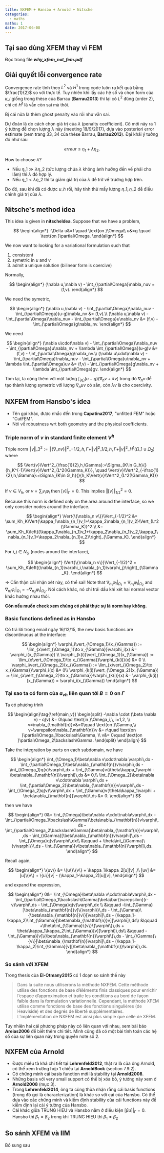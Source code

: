```yaml
---
title: NXFEM + Hansbo + Arnold + Nitsche
categories:
  - maths
maths: 1
date: 2017-06-08
---
```


## Tại sao dùng XFEM thay vì FEM

Đọc trong file ***why_xfem_not_fem.pdf***

## Giải quyết lỗi convergence rate

Convergence rate tính theo $L^2$ và $H^1$ trong code luôn ra kết quả bằng $\frac{1}{2}$ so với thực tế. Tuy nhiên khi lấy các hệ số và chọn form của $\kappa\_i$ giống trong thèse của Barrau (**Barrau2013**) thì lại có $L^2$ đúng (order 2), chỉ có $H^1$ là vẫn còn sai mà thôi.

Bị cái nữa là thêm ghost penalty vào rồi như vẫn sai.

Dự đoán là do cách chọn giá trị của $\lambda$ (penalty coefficient). Cô mới nảy ra 1 ý tưởng để chọn lượng $\lambda$ này (meeting 18/9/2017), dựa vào posteriori error estimate (xem trang 33, 34 của thèse Barrau, **Barrau2013**). Đại khái ý tưởng đó như sau

$$
erreur \le \eta_1 + \lambda\eta_2.
$$

How to choose $\lambda$?

- Nếu $\eta\_1 \gg \lambda\eta\_2$ (tức lượng chứa $\lambda$ không ảnh hưởng đến vế phải cho lắm) thì $\lambda$ đó hợp lý.
- Nếu $\eta\_1 < \lambda\eta\_2$ thì ta giảm giá trị của $\lambda$ để trở về trường hợp trên.

Do đó, sau khi đã có được $u\_h$ rồi, hãy tính thử mấy lượng $\eta\_1, \eta\_2$ để điều chỉnh giá trị của $\lambda$.

## Nitsche's method idea

This idea is given in **nitscheIdea**. Suppose that we have a problem,

$$
\begin{align*}
    -\Delta u&=f \quad \text{on }\Omega\\
    u&=g \quad \text{on }\partial\Omega.
\end{align*}
$$

We now want to looking for a variational formulation such that

1. consistent
2. symetric in $u$ and $v$
3. admit a unique solution (bilinear form is coercive)

Normally,

$$
\begin{align*}
    (\nabla u,\nabla v) - \int_{\partial\Omega}\nabla_nuv = (f,v).
\end{align*}
$$

We need the symetric,

$$
\begin{align*}
    (\nabla u,\nabla v) - \int_{\partial\Omega}\nabla_nuv - \int_{\partial\Omega}(u-g)\nabla_nv &= (f,v).\\
    (\nabla u,\nabla v) - \int_{\partial\Omega}\nabla_nuv - \int_{\partial\Omega}u\nabla_nv &= (f,v) - \int_{\partial\Omega}g\nabla_nv.
\end{align*}
$$

We need

$$
\begin{align*}
    (\nabla u\cdot\nabla v) - \int_{\partial\Omega}\nabla_nuv - \int_{\partial\Omega}u\nabla_nv + \lambda \int_{\partial\Omega}(u-g)v &= (f,v) - \int_{\partial\Omega}g\nabla_nv.\\
    (\nabla u\cdot\nabla v) - \int_{\partial\Omega}\nabla_nuv - \int_{\partial\Omega}u\nabla_nv + \lambda \int_{\partial\Omega}uv &= (f,v) - \int_{\partial\Omega}g\nabla_nv + \lambda \int_{\partial\Omega}gv.
\end{align*}
$$

Tóm lại, ta cộng thêm với một lượng $\int_{\partial\Omega}(u-g)(\nabla_nv+\lambda v)$ trong đó $\nabla_n v$ để tạo thành lượng symetric với lượng $\nabla_n uv$ có sẵn, còn $\lambda v$ là cho coercivity.

## NXFEM from Hansbo's idea

- Tên gọi khác, được nhắc đến trong **Capatina2017**, "unfitted FEM" hoặc "CutFEM".
- Nói về robustness wrt both geometry and the physical coefficients.

### Triple norm of $v$ in standard finite element $V^h$

Triple norm $\Vert v \Vert\_3^2:= \Vert \{\nabla\_n v \} \Vert^2\_{-1/2,h,\Gamma} + \Vert  v \Vert^2\_{1/2,h,\Gamma} +  \Vert v \Vert^2\_{H^1(\Omega\_1\cup\Omega_2)}$ where

$$
\Vert{v}\Vert^2_{\frac{1}{2},h,\Gamma}:=\Sigma_{K\in G_h}{}{h_K^{-1}\Vert{v}\Vert^2_{L^2(\Gamma_K)}}, \quad \Vert{v}\Vert^2_{-\frac{1}{2},h,\Gamma}:=\Sigma_{K\in G_h}{}{h_K\Vert{v}\Vert^2_{L^2(\Gamma_K)}}
$$

If $v\in V_h$, or $v=\sum_iv_i\varphi_i$ then $[v]\vert_{\Gamma}=0$. This implies $\Vert{[v]}\Vert^2_{1/2}=0$.

Because this norm is defined only on the area around the interface, so we only consider nodes around the interface.

$$
\begin{align*}
    \Vert{\{\nabla_n v\}}\Vert_{-1/2}^2 &= \sum_Kh_K\Vert{\kappa_1\nabla_{n_1}v_1+\kappa_2\nabla_{n_1}v_2}\Vert_{L^2(\Gamma_K)}^2.\\
    &= \sum_Kh_K\left({\kappa_1\nabla_{n_1}v_1+\kappa_2\nabla_{n_1}v_2,\kappa_1\nabla_{n_1}v_1+\kappa_2\nabla_{n_1}v_2}\right)_{\Gamma_K}.
\end{align*}
$$

For $i,j\in N_G$ (nodes around the interface),

$$
\begin{align*}
    \Vert{\{\nabla_n v\}}\Vert_{-1/2}^2 = \sum_Kh_K\left({\nabla_{n_1}\varphi_i,\nabla_{n_1}\varphi_j}\right)_{\Gamma_K}.
\end{align*}
$$

$\Rightarrow$ Cẩn thận cái nhận xét này, có thể sai! Note that $\nabla_{n_1}\varphi_i\vert_{\Omega_1} = \nabla_{n_1}\varphi_i\vert_{\Omega_2}$ and $\nabla_{n_1}\varphi_i\vert_{\Omega_1} = -\nabla_{n_2}\varphi_i\vert_{\Omega_2}$. Nói cách khác, nó chỉ trái dấu khi xét hai normal vector khác hướng nhau thôi.

**Còn nếu muốn check xem chúng có phải thực sự là norm hay không.**


### Basic functions defined as in Hansbo

Cô trả lời trong email ngày 16/12/15, the new basis functions are discontinuous at the interface:

$$
\begin{align*}
    \varphi_i\vert_{\Omega_1}(x_{\Gamma}) := \lim_{x\vert_{\Omega_1}\to x_{\Gamma}}\varphi_i(x) &= \varphi_i(x_{\Gamma}) \\
    \varphi_{k(i)}\vert_{\Omega_1}(x_{\Gamma}) := \lim_{x\vert_{\Omega_1}\to x_{\Gamma}}\varphi_{k(i)}(x) &= 0 \\
    \varphi_i\vert_{\Omega_2}(x_{\Gamma}) := \lim_{x\vert_{\Omega_2}\to x_{\Gamma}}\varphi_i(x) &= 0\\
    \varphi_{k(i)}\vert_{\Omega_2}(x_{\Gamma}) := \lim_{x\vert_{\Omega_2}\to x_{\Gamma}}\varphi_{k(i)}(x) &= \varphi_{k(i)}(x_{\Gamma}) = \varphi_i(x_{\Gamma})
\end{align*}
$$


### Tại sao ta có form của $a_{vh}$ liên quan tới $B=0$ on $\Gamma$

Ta có phương trình

$$
\begin{align}\tag{\ref{main_v}}
    \begin{split}
        -\nabla \cdot (\beta \nabla v) - q(v) &= 0\quad \text{in }\Omega_i,\, i=1,2,  \\
        v=\nabla_{\mathbf{n}}v&=0\quad \text{on }\Gamma,\\
        v+\varepsilon\nabla_{\mathbf{n}}v &= r\quad \text{on }\partial\Omega_1\backslash\Gamma, \\
        v&= 0\quad \text{on }\partial\Omega_2\backslash\Gamma.
    \end{split}
\end{align}
$$

Take the integration by parts on each subdomain, we have

$$
\begin{align*}
    \int_{\Omega_1}\beta\nabla v\cdot\nabla \varphi\,dx 
        - \int_{\partial\Omega_1}\beta\nabla_{\mathbf{n}}v\varphi\,ds 
        - \int_{\Omega_1}q(v)\varphi\,dx 
        + \int_{\Gamma}v(\theta\kappa_1\varphi - \beta\nabla_{\mathbf{n}}\varphi)\,ds &= 0,\\
    \int_{\Omega_2}\beta\nabla v\cdot\nabla \varphi\,dx 
        + \int_{\partial\Omega_2}\beta\nabla_{\mathbf{n}}v\varphi\,ds 
        - \int_{\Omega_2}q(v)\varphi\,dx 
        + \int_{\Gamma}v(\theta\kappa_1\varphi + \beta\nabla_{\mathbf{n}}\varphi)\,ds &= 0.
\end{align*}
$$

then we have

$$
\begin{align*}
    0&= \int_{\Omega}\beta\nabla v\cdot\nabla\varphi\,dx 
        - \int_{\partial\Omega_1\backslash\Gamma}\beta\nabla_{\mathbf{n}}v\varphi\,ds
        - \int_{\partial\Omega_2\backslash\Gamma}\beta\nabla_{\mathbf{n}}v\varphi\,ds
        - \int_{\Gamma}[\beta\nabla_{\mathbf{n}}v\varphi]\,ds
        - \int_{\Omega}q(v)\varphi\,dx\\
        &\qquad + \theta\int_{\Gamma}\{v\varphi\}\,ds
        - \int_{\Gamma}[v\beta\nabla_{\mathbf{n}}\varphi]\,ds.
\end{align*}
$$

Recall again,

$$
\begin{align*}
    \{uv\} &= \{u\}\{v\} + \kappa_1\kappa_2[u][v] ,\\
     [uv] &= [u]\{v\} + \{u\}[v] - (\kappa_1-\kappa_2)[u][v],
\end{align*}
$$

and expand the expression,

$$
\begin{align*}
    0&= \int_{\Omega}\beta\nabla v\cdot\nabla\varphi\,dx 
        -\int_{\partial\Omega_1\backslash\Gamma}\beta\bar{\varepsilon}(r-v)\varphi\,ds 
        - \int_{\Omega}q(v)\varphi\,dx \\
        &\qquad -\int_{\Gamma}[\beta\nabla_{\mathbf{n}}v]\{\varphi\}\,ds
        - \int_{\Gamma}\{\beta\nabla_{\mathbf{n}}v\}[\varphi]\,ds
        - (\kappa_1-\kappa_2)\int_{\Gamma}[\beta\nabla_{\mathbf{n}}v][\varphi]\,ds\\
        &\qquad +\theta\int_{\Gamma}\{v\}\{\varphi\}\,ds
        + \theta\kappa_1\kappa_2\int_{\Gamma}[v][\varphi]\,ds\\
        &\qquad - \int_{\Gamma}[v]\{\beta\nabla_{\mathbf{n}}\varphi\}\,ds
        - \int_{\Gamma}\{v\}[\beta\nabla_{\mathbf{n}}\varphi]\,ds
        - (\kappa_1-\kappa_2)\int_{\Gamma}[v][\beta\nabla_{\mathbf{n}}\varphi]\,ds.
\end{align*}
$$

### So sánh với XFEM

Trong thesis của **El-Otmany2015** có 1 đoạn so sánh thế này

> Dans la suite nous utiliserons la méthode NXFEM. Cette méthode utilise des fonctions de base d’éléments ﬁnis classiques pour enrichir l’espace d’approximation et traite les conditions au bord de façon faible dans la formulation variationnelle. Cependant, la méthode XFEM utilise comme fonctions de base des fonctions singulières (de Heaviside) et des degrés de liberté supplémentaires. L’implémentation de NXFEM est ainsi plus simple que celle de XFEM.

Tuy nhiên hai cái phương pháp này có liên quan với nhau, xem bài báo **Areias2006** để biết thêm chi tiết. Mình cũng đã có một bài tính toán các hệ số của sự liên quan này trong quyển note số 2.

## NXFEM của Arnold

- Được miêu tả khá chi tiết tại **Lehrenfeld2012**, thật ra là của ông Arnold, có thể xem trường hợp 1 chiều tại **ArnoldBook** (section 7.9.2).
- Có chứng minh cái basis function mới là stability tại **Arnold2008**.
- Những basis với very small support có thể bị xóa bỏ, ý tưởng này xem ở **Arnold2008** (mục 3).
- Trong **Lehrenfeld2014**, ông ta cũng thừa nhận rằng cái basis functions (trong đó gọi là characterization) là khác so với cái của Hansbo. Có thể dựa vào các chứng minh và kiểm định stability của cái functions này để kiểm định lại cái ý tưởng của Hansbo.
- Cái khác giữa TRUNG HIEU và Hansbo nằm ở điều kiện $[\beta u]\vert_{\Gamma}=0$. Hansbo thì $\beta_1=\beta_2$ trong khi TRUNG HIEU thì $\beta_1 \ne \beta_2$

## So sánh XFEM và IIM

Bổ sung sau